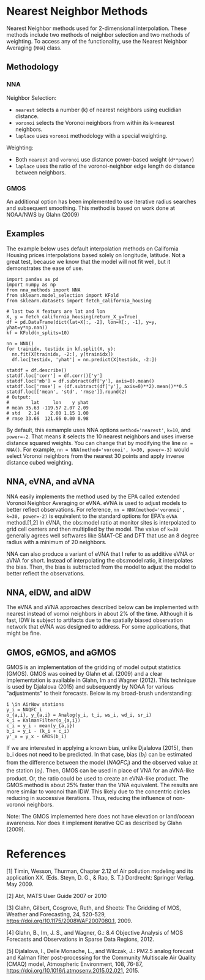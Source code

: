 Nearest Neighbor Methods
========================

Nearest Neighbor methods used for 2-dimensional interpolation. These methods
include two methods of neighbor selection and two methods of weighting. To
access any of the functionality, use the Nearest Neighbor Averaging (`NNA`)
class.

Methodology
-----------

### NNA

Neighbor Selection:

* `nearest` selects a number (k) of nearest neighbors using euclidian distance.
* `voronoi` selects the Voronoi neighbors from within its k-nearest neighbors.
* `laplace` uses `voronoi` methodology with a special weighting.

Weighting:

* Both `nearest` and `voronoi` use distance power-based weight (`d**power`)
* `laplace` uses the ratio of the voronoi-neighbor edge length do distance between neighbors.

### GMOS

An additional option has been implemented to use iterative radius searches and
subsequent smoothing. This method is based on work done at NOAA/NWS by Glahn (2009)


Examples
--------

The example below uses default interpolation methods on California Housing
prices interpolations based solely on longitude, latitude. Not a great test, 
because we know that the model will not fit well, but it demonstrates the
ease of use.

```
import pandas as pd
import numpy as np
from nna_methods import NNA
from sklearn.model_selection import KFold
from sklearn.datasets import fetch_california_housing

# last two X featurs are lat and lon
X, y = fetch_california_housing(return_X_y=True)
df = pd.DataFrame(dict(lat=X[:, -2], lon=X[:, -1], y=y, yhat=y*np.nan))
kf = KFold(n_splits=10)

nn = NNA()
for trainidx, testidx in kf.split(X, y):
  nn.fit(X[trainidx, -2:], y[trainidx])
  df.loc[testidx, 'yhat'] = nn.predict(X[testidx, -2:])

statdf = df.describe()
statdf.loc['corr'] = df.corr()['y']
statdf.loc['mb'] = df.subtract(df['y'], axis=0).mean()
statdf.loc['rmse'] = (df.subtract(df['y'], axis=0)**2).mean()**0.5
statdf.loc[['mean', 'std', 'rmse']].round(2)
# Output:
#        lat     lon    y yhat
# mean 35.63 -119.57 2.07 2.09
# std   2.14    2.00 1.15 1.00
# rmse 33.66  121.66 0.00 0.98
```

By default, this exmample uses NNA options `method='nearest'`, `k=10`, and
`power=-2`. That means it selects the 10 nearest neighbors and uses inverse
distance squared weights. You can change that by modifying the line `nn = NNA()`.
For example, `nn = NNA(method='voronoi', k=30, power=-3)` would select Voronoi
neighbors from the nearest 30 points and apply inverse distance cubed weighting.

NNA, eVNA, and aVNA
-------------------

NNA easily implements the method used by the EPA called extended Voronoi
Neighbor Averaging or eVNA. eVNA is used to adjust models to better reflect
observations. For reference, `nn = NNA(method='voronoi', k=30, power=-2)` is
equivalent to the standard options for EPA's `eVNA` method.[1,2] In eVNA, the
obs:model ratio at monitor sites is interpolated to grid cell centers and then
multiplied by the model. The value of `k=30` generally agrees well softwares
like SMAT-CE and DFT that use an 8 degree radius with a minimum of 20 neighbors.

NNA can also produce a variant of eVNA that I refer to as additive eVNA or
aVNA for short. Instead of interpolating the obs:model ratio, it interpolates
the bias. Then, the bias is subtracted from the model to adjust the model
to better reflect the observations.

NNA, eIDW, and aIDW
-------------------

The eVNA and aVNA approaches described below can be implemented with nearest
instead of vornoi neighbors in about 2% of the time. Although it is fast, IDW
is subject to artifacts due to the spatially biased observation network that
eVNA was designed to address. For some applications, that might be fine.

GMOS, eGMOS, and aGMOS
----------------------

GMOS is an implementation of the gridding of model output statistics (GMOS).
GMOS was coined by Glahn et al. (2009) and a clear implementation is available
in Glahn, Im and Wagner (2012). This technique is used by Djalalova (2015) and
subsequently by NOAA for various "adjustments" to their forecasts. Below is my
broad-brush understanding:

    i \in AirNow stations
    y_i = NAQFC_i
    o_{a,i}, y_{a,i} = Analog(y_i, t_i, ws_i, wd_i, sr_i)
    k_i = KalmanFilter(o_{a,i})
    c_i = y_i - mean(y_{a,i}) 
    b_i = y_i - (k_i + c_i)
    y'_x = y_x - GMOS(b_i)

If we are interested in applying a known bias, unlike Djalalova (2015), then
b_i does not need to be predicted. In that case, bias ($b_i$) can be estimated
from the difference between the model ($NAQFC_i$) and the observed value at the
station ($o_i$). Then, GMOS can be used in place of VNA for an aVNA-like
product. Or, the ratio could be used to create an eVNA-like product. The GMOS
method is about 25% faster than the VNA equivalent. The results are more
similar to voronoi than IDW. This likely due to the concentric circles reducing
in successive iterations. Thus, reducing the influence of non-voronoi
neighbors.

Note: The GMOS implemented here does not have elevation or land/ocean
awareness. Nor does it implement iterative QC as described by Glahn (2009).


References
==========

[1] Timin, Wesson, Thurman, Chapter 2.12 of Air pollution modeling and its
application XX. (Eds. Steyn, D. G., & Rao, S. T.) Dordrecht: Springer Verlag.
May 2009.

[2] Abt, MATS User Guide 2007 or 2010

[3] Glahn, Gilbert, Cosgrove, Ruth, and Sheets: The Gridding of MOS, Weather
and Forecasting, 24, 520-529, https://doi.org/10.1175/2008WAF2007080.1, 2009.

[4] Glahn, B., Im, J. S., and Wagner, G.: 8.4 Objective Analysis of MOS
Forecasts and Observations in Sparse Data Regions, 2012.

[5] Djalalova, I., Delle Monache, L., and Wilczak, J.: PM2.5 analog forecast
and Kalman filter post-processing for the Community Multiscale Air Quality (CMAQ) model,
Atmospheric Environment, 108, 76-87, https://doi.org/10.1016/j.atmosenv.2015.02.021, 2015.

